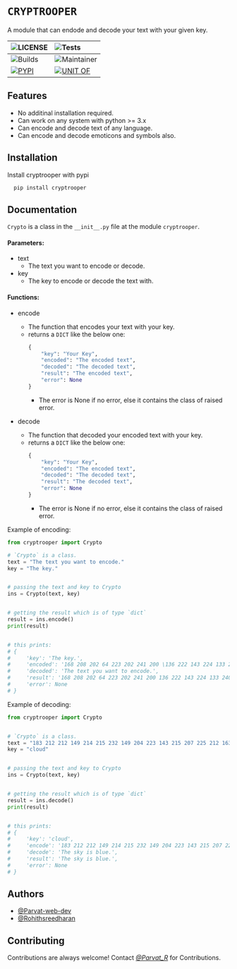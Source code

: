 
# `CRYPTROOPER`

A module that can endode and decode your text with your given key.


| ![LICENSE](https://img.shields.io/badge/License-Mozilla%20Public%20License%202.0-green.svg)| ![Tests](https://img.shields.io/badge/Tests-Passing-blue.svg) |
| :----- | :----- |
| ![Builds](https://img.shields.io/badge/Builds-Passing-blue.svg) | ![Maintainer](https://img.shields.io/badge/Maintainer-Admins-black.svg) |
| [![PYPI](https://img.shields.io/badge/PYPI-cryptrooper-purple.svg)](https://pypi.com/project/cryptrooper) | [![UNIT OF](https://img.shields.io/badge/UNIT%20OF-SPRINGREEN-maganta.svg)](https://github.com/sprin-g-reen) |

## Features

- No additinal installation required.
- Can work on any system with python >= 3.x
- Can encode and decode text of any language.
- Can encode and decode emoticons and symbols also.


## Installation 


Install cryptrooper with pypi

```bash
  pip install cryptrooper
```

## Documentation

`Crypto` is a class in the `__init__.py` file at the module `cryptrooper`.

#### Parameters:
- text 
    - The text you want to encode or decode.
- key
    - The key to encode or decode the text with.
#### Functions:
- encode
    - The function that encodes your text with your key.
    - returns a `DICT` like the below one:
        ```python
        {  
            "key": "Your Key",
            "encoded": "The encoded text",
            "decoded": "The decoded text",
            "result": "The encoded text",
            "error": None
        }
        ```
        - The error is None if no error, else it contains the class of raised error.

- decode
    - The function that decoded your encoded text with your key.
    - returns a `DICT` like the below one:
        ```python
        {  
            "key": "Your Key",
            "encoded": "The encoded text",
            "decoded": "The decoded text",
            "result": "The decoded text",
            "error": None
        }
        ```
        - The error is None if no error, else it contains the class of raised error.



Example of encoding:
```python
from cryptrooper import Crypto

# `Crypto` is a class.
text = "The text you want to encode."
key = "The key."


# passing the text and key to Crypto
ins = Crypto(text, key)


# getting the result which is of type `dict`
result = ins.encode()
print(result)


# this prints:
# {
#     'key': 'The key.',
#     'encoded': '168 208 202 64 223 202 241 200 \136 222 143 224 133 240 181 214 217 64 223 212 153 185 214 200 143 207 202 167',
#     'decoded': 'The text you want to encode.',
#     'result': '168 208 202 64 223 202 241 200 136 222 143 224 133 240 181 214 217 64 223 212 153 185 214 200 143 207 202 167',
#     'error': None
# }
```


Example of decoding:
```python
from cryptrooper import Crypto


# `Crypto` is a class.
text = "183 212 212 149 214 215 232 149 204 223 143 215 207 225 212 163"
key = "cloud"


# passing the text and key to Crypto
ins = Crypto(text, key)


# getting the result which is of type `dict`
result = ins.decode()
print(result)


# this prints:
# {
#     'key': 'cloud',
#     'encode': '183 212 212 149 214 215 232 149 204 223 143 215 207 225 212 163',
#     'decode': 'The sky is blue.',
#     'result': 'The sky is blue.',
#     'error': None
# }
```
## Authors

- [@Parvat-web-dev](https://www.github.com/Parvat-web-dev)
- [@Rohithsreedharan](https://www.github.com/Rohithsreedharan)

  

## Contributing

Contributions are always welcome!
Contact [*@Parvat_R*](https://telegram.me/Parvat_R) for Contributions.
